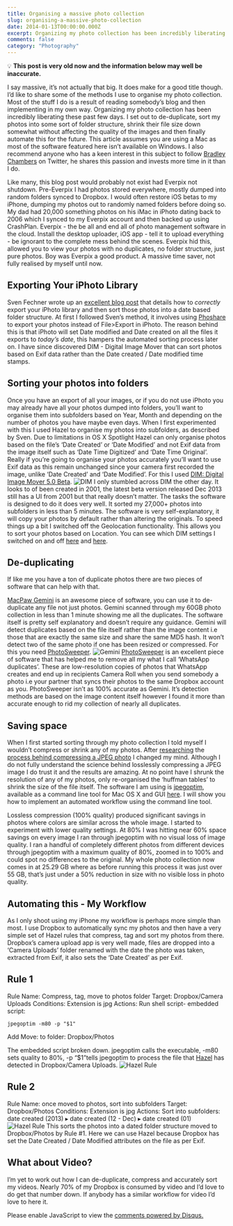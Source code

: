 ```yaml
---
title: Organising a massive photo collection
slug: organising-a-massive-photo-collection
date: 2014-01-13T00:00:00.000Z
excerpt: Organizing my photo collection has been incredibly liberating these past few days. I set out to de-duplicate, sort my photos into some sort of folder structure, shrink their file size down somewhat without affecting the quality of the images and then finally automate this for the future.
comments: false
category: "Photography"
---
```


💡 **This post is very old now and the information below may well be inaccurate.**

I say massive, it’s not actually that big. It does make for a good title though. I’d like to share some of the methods I use to organise my photo collection. Most of the stuff I do is a result of reading somebody’s blog and then implementing in my own way. Organizing my photo collection has been incredibly liberating these past few days. I set out to de-duplicate, sort my photos into some sort of folder structure, shrink their file size down somewhat without affecting the quality of the images and then finally automate this for the future. This article assumes you are using a Mac as most of the software featured here isn’t available on Windows. I also recommend anyone who has a keen interest in this subject to follow [Bradley Chambers](https://twitter.com/bradleychambers) on Twitter, he shares this passion and invests more time in it than I do.

Like many, this blog post would probably not exist had Everpix not shutdown. Pre-Everpix I had photos stored everywhere, mostly dumped into random folders synced to Dropbox. I would often restore iOS betas to my iPhone, dumping my photos out to randomly named folders before doing so. My dad had 20,000 something photos on his iMac in iPhoto dating back to 2006 which I synced to my Everpix account and then backed up using CrashPlan. Everpix - the be all and end all of photo management software in the cloud. Install the desktop uploader, iOS app - tell it to upload everything - be ignorant to the complete mess behind the scenes. Everpix hid this, allowed you to view your photos with no duplicates, no folder structure, just pure photos. Boy was Everpix a good product. A massive time saver, not fully realised by myself until now.

## Exporting Your iPhoto Library

Sven Fechner wrote up an [excellent blog post](http://simplicitybliss.com/exporting-your-iphoto-library-to-dropbox) that details how to *correctly* export your iPhoto library and then sort those photos into a date based folder structure. At first I followed Sven’s method, it involves using [Phoshare](http://code.google.com/p/phoshare/) to export your photos instead of File>Export in iPhoto. The reason behind this is that iPhoto will set Date modified and Date created on all the files it exports to *today’s date*, this hampers the automated sorting process later on. I have since discovered DIM - Digital Image Mover that can sort photos based on Exif data rather than the Date created / Date modified time stamps.

## Sorting your photos into folders

Once you have an export of all your images, or if you do not use iPhoto you may already have all your photos dumped into folders, you’ll want to organise them into subfolders based on Year, Month and depending on the number of photos you have maybe even days. When I first experimented with this I used Hazel to organise my photos into subfolders, as described by Sven. Due to limitations in OS X Spotlight Hazel can only organise photos based on the file’s ‘Date Created’ or ‘Date Modified’ and not Exif data from the image itself such as ‘Date Time Digitized’ and ‘Date Time Original’. Really if you’re going to organise your photos accurately you’ll want to use Exif data as this remain unchanged since your camera first recorded the image, unlike ‘Date Created’ and ‘Date Modified’. For this I used [DIM: Digital Image Mover 5.0 Beta](http://digitalimagemover.tumblr.com/).
![DIM](https://i.imgur.com/lvdYkq3.png)
I only stumbled across DIM the other day. It looks to of been created in 2001, the latest beta version released Dec 2013 still has a UI from 2001 but that really doesn’t matter. The tasks the software is designed to do it does very well. It sorted my 27,000+ photos into subfolders in less than 5 minutes. The software is very self-explanatory, it will copy your photos by default rather than altering the originals. To speed things up a bit I switched off the Geolocation functionality. This allows you to sort your photos based on Location. You can see which DIM settings I switched on and off [here](https://i.imgur.com/M0RCCZj.png) and [here](https://i.imgur.com/6gOOSNI.png).

## De-duplicating

If like me you have a ton of duplicate photos there are two pieces of software that can help with that.

[MacPaw Gemini](http://macpaw.com/gemini) is an awesome piece of software, you can use it to de-duplicate any file not just photos. Gemini scanned through my 60GB photo collection in less than 1 minute showing me all the duplicates. The software itself is pretty self explanatory and doesn’t require any guidance. Gemini will detect duplicates based on the file itself rather than the image content i.e those that are exactly the same size and share the same MD5 hash. It won’t detect two of the same photo if one has been resized or compressed. For this you need [PhotoSweeper](http://photosweeper.com/).
![Gemini](https://i.imgur.com/VbvboMq.png)
[PhotoSweeper](http://photosweeper.com/) is an excellent piece of software that has helped me to remove all my what I call ‘WhatsApp duplicates’. These are low-resolution copies of photos that WhatsApp creates and end up in recipients Camera Roll when you send somebody a photo i.e your partner that syncs their photos to the same Dropbox account as you. PhotoSweeper isn’t as 100% accurate as Gemini. It’s detection methods are based on the image content itself however I found it more than accurate enough to rid my collection of nearly all duplicates.

## Saving space

When I first started sorting through my photo collection I told myself I wouldn’t compress or shrink any of my photos. After [researching](http://www.jpeg.org/.demo/FAQJpeg2k/coding-and-compression.htm#Why%20is%20a%20lossy%20compression%20acceptable?) the [process behind compressing a JPEG photo](http://www.ece.ucdavis.edu/cerl/ReliableJPEG/Cung/jpeg.html) I changed my mind. Although I do not fully understand the science behind losslessly compressing a JPEG image I do trust it and the results are amazing. At no point have I shrunk the resolution of any of my photos, only re-organised the ‘huffman tables’ to shrink the size of the file itself. The software I am using is [jpegoptim](https://github.com/tjko/jpegoptim), available as a command line tool for Mac OS X and GUI [here](http://imageoptim.com/). I will show you how to implement an automated workflow using the command line tool.

Lossless compression (100% quality) produced significant savings in photos where colors are similar across the whole image. I started to experiment with lower quality settings. At 80% I was hitting near 60% space savings on every image I ran through jpegoptim with no visual loss of image quality. I ran a handful of completely different photos from different devices through jpegoptim with a maximum quality of 80%, zoomed in to 100% and could spot no differences to the original. My whole photo collection now comes in at 25.29 GB where as before running this process it was just over 55 GB, that’s just under a 50% reduction in size with no visible loss in photo quality.

## Automating this - My Workflow

As I only shoot using my iPhone my workflow is perhaps more simple than most. I use Dropbox to automatically sync my photos and then have a very simple set of Hazel rules that compress, tag and sort my photos from there. Dropbox’s camera upload app is very well made, files are dropped into a ‘Camera Uploads’ folder renamed with the date the photo was taken, extracted from Exif, it also sets the ‘Date Created’ as per Exif.

## Rule 1

Rule Name: Compress, tag, move to photos folder 
Target: Dropbox/Camera Uploads 
Conditions: Extension is jpg 
Actions: Run shell script- embedded script:

    jpegoptim -m80 -p "$1"
    

Add 
Move: to folder: Dropbox/Photos

The embedded script broken down. jpegoptim calls the executable, -m80 sets quality to 80%, -p “$1”tells jpegoptim to process the file that [Hazel](http://www.noodlesoft.com/hazel.php) has detected in Dropbox/Camera Uploads.
![Hazel Rule](https://i.imgur.com/QTP1ZZG.png)
## Rule 2

Rule Name: once moved to photos, sort into subfolders 
Target: Dropbox/Photos 
Conditions: Extension is jpg 
Actions: Sort into subfolders: date created (2013) ▸ date created (12 - Dec) ▸ date created (01)
![Hazel Rule](https://i.imgur.com/oRsCCyn.png)
This sorts the photos into a dated folder structure moved to Dropbox/Photos by Rule #1. Here we can use Hazel because Dropbox has set the Date Created / Date Modified attributes on the file as per Exif.

## What about Video?

I’m yet to work out how I can de-duplicate, compress and accurately sort my videos. Nearly 70% of my Dropbox is consumed by video and I’d love to do get that number down. If anybody has a similar workflow for video I’d love to here it.


  <div id="disqus_thread"></div>
  <script>
    (function() { 
    var d = document, s = d.createElement('script');
    s.src = 'https://kerneldump.disqus.com/embed.js';
    s.setAttribute('data-timestamp', +new Date());
    (d.head || d.body).appendChild(s);
    })();
  </script>
  <noscript>Please enable JavaScript to view the <a href="https://disqus.com/?ref_noscript">comments powered by Disqus.</a></noscript>
